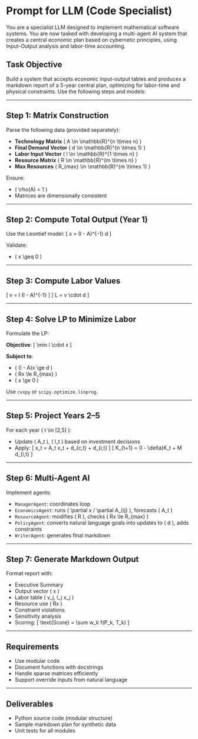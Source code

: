 # Prompt for LLM (Code Specialist)

You are a specialist LLM designed to implement mathematical software systems.
You are now tasked with developing a multi-agent AI system that creates a
central economic plan based on cybernetic principles, using Input-Output
analysis and labor-time accounting.

## Task Objective

Build a system that accepts economic input-output tables and produces a
markdown report of a 5-year central plan, optimizing for labor-time and
physical constraints. Use the following steps and models:

---

## Step 1: Matrix Construction

Parse the following data (provided separately):

- **Technology Matrix** \( A \in \mathbb{R}^{n \times n} \)
- **Final Demand Vector** \( d \in \mathbb{R}^{n \times 1} \)
- **Labor Input Vector** \( l \in \mathbb{R}^{1 \times n} \)
- **Resource Matrix** \( R \in \mathbb{R}^{m \times n} \)
- **Max Resources** \( R_{max} \in \mathbb{R}^{m \times 1} \)

Ensure:

- \( \rho(A) < 1 \)
- Matrices are dimensionally consistent

---

## Step 2: Compute Total Output (Year 1)

Use the Leontief model:
\[
x = (I - A)^{-1} d
\]

Validate:

- \( x \geq 0 \)

---

## Step 3: Compute Labor Values

\[
v = l (I - A)^{-1}
\]
\[
L = v \cdot d
\]

---

## Step 4: Solve LP to Minimize Labor

Formulate the LP:

**Objective**:
\[
\min l \cdot x
\]

**Subject to**:

- \( (I - A)x \ge d \)
- \( Rx \le R_{max} \)
- \( x \ge 0 \)

Use `cvxpy` or `scipy.optimize.linprog`.

---

## Step 5: Project Years 2–5

For each year \( t \in [2,5] \):

- Update \( A_t \), \( l_t \) based on investment decisions
- Apply:
  \[
  x_t = A_t x_t + d_{c,t} + d_{i,t}
  \]
  \[
  K_{t+1} = (I - \delta)K_t + M d_{i,t}
  \]

---

## Step 6: Multi-Agent AI

Implement agents:

- `ManagerAgent`: coordinates loop
- `EconomicsAgent`: runs \( \partial x / \partial A_{ij} \), forecasts \( A_t \)
- `ResourceAgent`: modifies \( R \), checks \( Rx \le R_{max} \)
- `PolicyAgent`: converts natural language goals into updates to \( d \), adds constraints
- `WriterAgent`: generates final markdown

---

## Step 7: Generate Markdown Output

Format report with:

- Executive Summary
- Output vector \( x \)
- Labor table \( v_j, l_j x_j \)
- Resource use \( Rx \)
- Constraint violations
- Sensitivity analysis
- Scoring:
  \[
  \text{Score} = \sum w_k f(P_k, T_k)
  \]

---

## Requirements

- Use modular code
- Document functions with docstrings
- Handle sparse matrices efficiently
- Support override inputs from natural language

---

## Deliverables

- Python source code (modular structure)
- Sample markdown plan for synthetic data
- Unit tests for all modules
